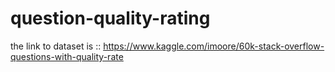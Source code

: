 # question-quality-rating
the link to dataset is :: https://www.kaggle.com/imoore/60k-stack-overflow-questions-with-quality-rate
